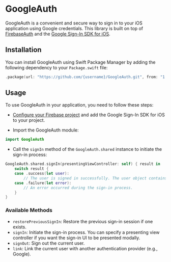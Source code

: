 # GoogleAuth

GoogleAuth is a convenient and secure way to sign in to your iOS application using Google credentials. This library is built on top of [FirebaseAuth](https://firebase.google.com/docs/auth) and the [Google Sign-In SDK for iOS](https://developers.google.com/identity/sign-in/ios/start-integrating).

## Installation

You can install GoogleAuth using Swift Package Manager by adding the following dependency to your `Package.swift` file:

```Swift
.package(url: "https://github.com/{username}/GoogleAuth.git", from: "1.0.0")
```

## Usage

To use GoogleAuth in your application, you need to follow these steps:

* [Configure your Firebase project](https://firebase.google.com/docs/ios/setup) and add the Google Sign-In SDK for iOS to your project.

* Import the GoogleAuth module:

```Swift
import GoogleAuth
```

* Call the `signIn` method of the `GoogleAuth.shared` instance to initiate the sign-in process:

```Swift
GoogleAuth.shared.signIn(presentingViewController: self) { result in
    switch result {
    case .success(let user):
        // The user is signed in successfully. The user object contains information about the signed-in user.
    case .failure(let error):
        // An error occurred during the sign-in process.
    }
}
```

### Available Methods

* `restorePreviousSignIn`: Restore the previous sign-in session if one exists.
* `signIn`: Initiate the sign-in process. You can specify a presenting view controller if you want the sign-in UI to be presented modally.
* `signOut`: Sign out the current user.
* `link`: Link the current user with another authentication provider (e.g., Google).
